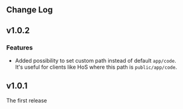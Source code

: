 ## Change Log

## v1.0.2
### Features
- Added possibility to set custom path instead of default `app/code`.  
It's useful for clients like HoS where this path is `public/app/code`.

## v1.0.1
The first release